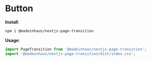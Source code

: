 # Button

**Install**:

```bash
npm i @madeinhaus/nextjs-page-transition
```

**Usage**:

```javascript
import PageTransition from '@madeinhaus/nextjs-page-transition';
import '@madeinhaus/nextjs-page-transition/dist/index.css';
```
